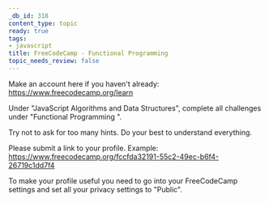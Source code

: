 ```yaml
---
_db_id: 318
content_type: topic
ready: true
tags:
- javascript
title: FreeCodeCamp - Functional Programming
topic_needs_review: false
---
```


Make an account here if you haven't already: https://www.freecodecamp.org/learn

Under "JavaScript Algorithms and Data Structures", complete all challenges under "Functional Programming ".

Try not to ask for too many hints. Do your best to understand everything.

Please submit a link to your profile. Example: https://www.freecodecamp.org/fccfda32191-55c2-49ec-b6f4-26719c1dd7f4

To make your profile useful you need to go into your FreeCodeCamp settings and set all your privacy settings to "Public".